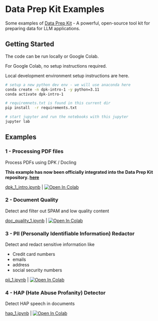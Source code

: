 # Data Prep Kit Examples

Some examples of [Data Prep Kit](https://github.com/IBM/data-prep-kit) -  A  powerful, open-source tool kit for preparing data for LLM applications.

## Getting Started

The code can be run locally or Google Colab.

For Google Colab, no setup instructions required.

Local development environment setup instructions are here.

```bash
# setup a new python dev env - we will use anaconda here
conda create -n dpk-intro-1 -y python=3.11
conda activate dpk-intro-1

# requiremnets.txt is found in this current dir
pip install  -r requirements.txt

# start jupyter and run the notebooks with this jupyter
jupyter lab
```

## Examples

### 1 - Processing PDF files

Process PDFs using DPK / Docling

**This example has now been officially integrated into the Data Prep Kit repository. [here](https://github.com/data-prep-kit/data-prep-kit/tree/dev/examples/notebooks/pdf-processing-1)**

[dpk_1_intro.ipynb](dpk_1_intro.ipynb) |  [![Open In Colab](https://colab.research.google.com/assets/colab-badge.svg)](https://colab.research.google.com/github/sujee/data-prep-kit-examples/blob/main/data-prep-kit/dpk_1_intro.ipynb)

### 2 - Document Quality

Detect and filter out SPAM  and low quality content

[doc_quality_1.ipynb](doc_quality_1.ipynb) |  [![Open In Colab](https://colab.research.google.com/assets/colab-badge.svg)](https://colab.research.google.com/github/sujee/data-prep-kit-examples/blob/main/data-prep-kit/doc_quality_1.ipynb)

### 3 - PII (Personally Identifiable Information) Redactor

Detect and redact sensitive information like 

- Credit card numbers
- emails
- address
- social security numbers

[pii_1.ipynb](pii_1.ipynb) |  [![Open In Colab](https://colab.research.google.com/assets/colab-badge.svg)](https://colab.research.google.com/github/sujee/data-prep-kit-examples/blob/main/data-prep-kit/pii_1.ipynb)


### 4 - HAP (Hate Abuse Profanity) Detector

Detect HAP speech in documents

[hap_1.ipynb](hap_1.ipynb) |  [![Open In Colab](https://colab.research.google.com/assets/colab-badge.svg)](https://colab.research.google.com/github/sujee/data-prep-kit-examples/blob/main/data-prep-kit/hap_1.ipynb)
